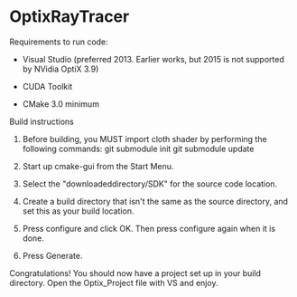 # OptixRayTracer

Requirements to run code:

- Visual Studio (preferred 2013. Earlier works, but 2015 is not supported by NVidia OptiX 3.9)

- CUDA Toolkit

- CMake 3.0 minimum


Build instructions

1. Before building, you MUST import cloth shader by performing the following commands:
	git submodule init
	git submodule update

2. Start up cmake-gui from the Start Menu.

3. Select the "downloadeddirectory/SDK" for the source code location.

4. Create a build directory that isn't the same as the source directory, 
and set this as your build location.

5. Press configure and click OK. Then press configure again when it is done.

6. Press Generate.

Congratulations! You should now have a project set up in your build directory. 
Open the Optix_Project file with VS and enjoy.
